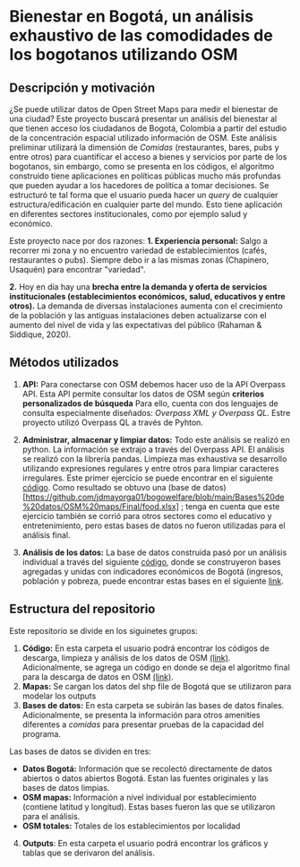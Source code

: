 # Bienestar en Bogotá, un análisis exhaustivo de las comodidades de los bogotanos utilizando OSM

## Descripción y motivación

¿Se puede utilizar datos de Open Street Maps para medir el bienestar de una ciudad? Este proyecto buscará presentar un análisis del bienestar al que tienen acceso los ciudadanos de Bogotá, Colombia a partir del estudio de la concentración espacial utilizado información de OSM. Este análisis preliminar utilizará la dimensión de *Comidas* (restaurantes, bares, pubs y entre otros) para cuantificar el acceso a bienes y servicios por parte de los bogotanos, sin embargo, como se presenta en los códigos, el algoritmo construido tiene aplicaciones en políticas públicas mucho más profundas que pueden ayudar a los hacedores de política a tomar decisiones. Se estructuró te tal forma que el usuario pueda hacer un *query* de cualquier estructura/edificación en cualquier parte del mundo. Esto tiene aplicación en diferentes sectores institucionales, como por ejemplo salud y económico.

Este proyecto nace por dos razones:
**1. Experiencia personal:** Salgo a recorrer mi zona y no encuentro variedad de establecimientos (cafés, restaurantes o pubs). Siempre debo ir a las mismas zonas (Chapinero, Usaquén) para encontrar "variedad".  

**2.** Hoy en día hay una **brecha entre la demanda y oferta de servicios institucionales (establecimientos económicos, salud, educativos y entre otros).** La demanda de diversas instalaciones aumenta con el crecimiento de la población y las antiguas instalaciones deben actualizarse con el aumento del nivel de vida y las expectativas del público (Rahaman & Siddique, 2020).

## Métodos utilizados 

1. **API:** Para conectarse con OSM debemos hacer uso de la API Overpass API. Esta API permite consultar los datos de OSM según **criterios personalizados de búsqueda** Para ello, cuenta con dos lenguajes de consulta especialmente diseñados: *Overpass XML y Overpass QL.* Estre proyecto utilizó Overpass QL a través de Pyhton.
2. **Administrar, almacenar y limpiar datos:** Todo este análisis se realizó en python. La información se extrajo a través del Overpass API. El análisis se realizó con la librería pandas. Limpieza mas exhaustiva se desarrollo utilizando expresiones regulares y entre otros para limpiar caracteres irregulares. Este primer ejercicio se puede encontrar en el siguiente [código](https://github.com/jdmayorga01/bogowelfare/blob/main/Code/Bienestar%20bog.ipynb). Como resultado se obtuvo una (base de datos)[https://github.com/jdmayorga01/bogowelfare/blob/main/Bases%20de%20datos/OSM%20maps/Final/food.xlsx] ; tenga en cuenta que este ejercicio  también se corrió para otros sectores como el educativo y entretenimiento, pero estas bases de datos no fueron utilizadas para el análisis final.

3. **Análisis de los datos:** La base de datos construida pasó por un análisis individual a través del siguiente [código](https://github.com/jdmayorga01/bogowelfare/blob/main/Code/An%C3%A1lisis%20comida.ipynb), donde se construyeron bases agregadas y unidas con indicadores económicos de Bogotá (ingresos, población y pobreza, puede encontrar estas bases en el siguiente [link](https://github.com/jdmayorga01/bogowelfare/tree/main/Bases%20de%20datos/Datos%20bogot%C3%A1).

## Estructura del repositorio

Este repositorio se divide en los siguinetes grupos: 
1. **Código:** En esta carpeta el usuario podrá encontrar los códigos de descarga, limpieza y análisis de los datos de OSM [(link)](https://github.com/jdmayorga01/bogowelfare/blob/main/Code/Bienestar%20bog.ipynb). Adicionalmente, se agrega un código en donde se deja el algoritmo  final para la descarga de datos en OSM [(link)](https://github.com/jdmayorga01/bogowelfare/blob/main/Algoritmo%20final.ipynb). 
2. **Mapas:** Se cargan los datos del shp file de Bogotá que se utilizaron para modelar los outputs
3. **Bases de datos:** En esta carpeta se subirán las bases de datos finales. Adicionalmente, se presenta la información para otros amenities diferentes a *comidas* para presentar pruebas de la capacidad del programa. 

Las bases de datos se dividen en tres: 
* **Datos Bogotá:** Información que se recolectó directamente de datos abiertos o datos abiertos Bogotá. Estan las fuentes originales y las bases de datos limpias. 
* **OSM mapas:** Información a nivel individual por establecimiento (contiene latitud y longitud). Estas bases fueron las que se utilizaron para el análisis. 
* **OSM totales:** Totales de los establecimientos por localidad

4. **Outputs**: En esta carpeta el usuario podrá encontrar los gráficos y tablas que se derivaron del análisis.
